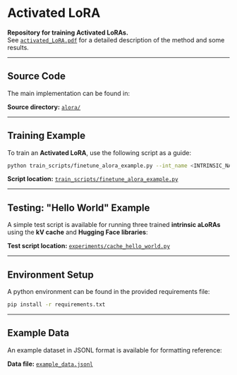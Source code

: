 # Activated LoRA

**Repository for training Activated LoRAs.**  
See [`activated_LoRA.pdf`](activated_LoRA.pdf) for a detailed description of the method and some results.

---

## Source Code
The main implementation can be found in:

**Source directory:** [`alora/`](alora_intrinsics/alora/)

---

## Training Example
To train an **Activated LoRA**, use the following script as a guide:

```bash
python train_scripts/finetune_alora_example.py --int_name <INTRINSIC_NAME>
```

**Script location:** [`train_scripts/finetune_alora_example.py`](train_scripts/finetune_alora_example.py)

---

## Testing: "Hello World" Example
A simple test script is available for running three trained **intrinsic aLoRAs** using the **kV cache** and **Hugging Face libraries**:

**Test script location:** [`experiments/cache_hello_world.py`](experiments/cache_hello_world.py)

---

## Environment Setup
A python environment can be found in the provided requirements file:

```bash
pip install -r requirements.txt
```


---

## Example Data
An example dataset in JSONL format is available for formatting reference:

**Data file:** [`example_data.jsonl`](example_data.jsonl)




